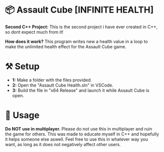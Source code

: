 # 📦 Assault Cube [INFINITE HEALTH]

**Second C++ Project:** This is the second project i have ever created in C++, so dont expect much from it!

**How does it work?**
This program writes new a health value in a loop to make the unlimited health effect for the Assault Cube game.

# ⚒️ Setup

- **1:** Make a folder with the files provided.
- **2:** Open the "Assault Cube Health.sln" in VSCode.
- **3:** Build the file in "x64 Release" and launch it while Assault Cube is open.

# 👤 Usage

**Do NOT use in multiplayer.**
Please do not use this in multiplayer and ruin the game for others.
This was made to educate myself in C++ and hopefully it helps someone else aswell.
Feel free to use this in whatever way you want, as long as it does not negatively affect other users.
